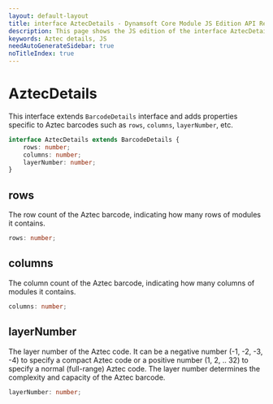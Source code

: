 ```yaml
---
layout: default-layout
title: interface AztecDetails - Dynamsoft Core Module JS Edition API Reference
description: This page shows the JS edition of the interface AztecDetails in Dynamsoft DBR Module.
keywords: Aztec details, JS
needAutoGenerateSidebar: true
noTitleIndex: true
---
```


# AztecDetails

This interface extends `BarcodeDetails` interface and adds properties specific to Aztec barcodes such as `rows`, `columns`, `layerNumber`, etc.

```typescript
interface AztecDetails extends BarcodeDetails {
    rows: number;
    columns: number;
    layerNumber: number;
}
```
<!-- 
| Properties                  | Type     |
| --------------------------- | -------- |
| [rows](#rows)               | *number* |
| [columns](#columns)         | *number* |
| [layerNumber](#layernumber) | *number* | -->

## rows

The row count of the Aztec barcode, indicating how many rows of modules it contains.

```typescript
rows: number;
```

## columns

The column count of the Aztec barcode, indicating how many columns of modules it contains.

```typescript
columns: number;
```

## layerNumber

The layer number of the Aztec code. It can be a negative number (-1, -2, -3, -4) to specify a compact Aztec code or a positive number (1, 2, .. 32) to specify a normal (full-range) Aztec code. The layer number determines the complexity and capacity of the Aztec barcode.

```typescript
layerNumber: number;
```